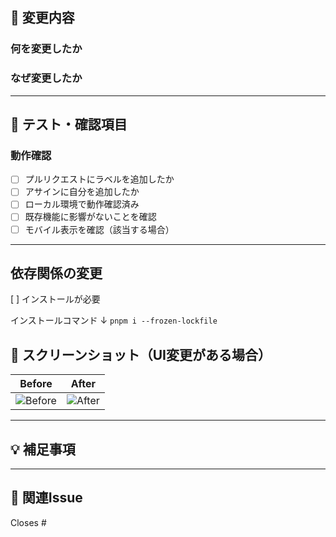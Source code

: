 ## 📝 変更内容

### 何を変更したか

<!-- 変更内容を簡潔に説明してください -->

### なぜ変更したか

<!-- 変更の理由や背景を説明してください -->

---

## 🧪 テスト・確認項目

### 動作確認

<!-- 実際に動作確認した内容を記載してください -->

- [ ] プルリクエストにラベルを追加したか
- [ ] アサインに自分を追加したか
- [ ] ローカル環境で動作確認済み
- [ ] 既存機能に影響がないことを確認
- [ ] モバイル表示を確認（該当する場合）

---

## 依存関係の変更

[ ] インストールが必要

  インストールコマンド ↓
```pnpm i --frozen-lockfile```

## 📸 スクリーンショット（UI変更がある場合）

<!-- UI変更がある場合は、Before/Afterのスクリーンショットを貼ってください -->

| Before            | After           |
| ----------------- | --------------- |
| ![Before](before) | ![After](after) |

---

## 💡 補足事項

<!-- その他、レビュー時に注意してほしい点や参考情報があれば記載してください -->

---

## 🔗 関連Issue

<!-- 関連するIssueがあれば記載してください -->

Closes #
